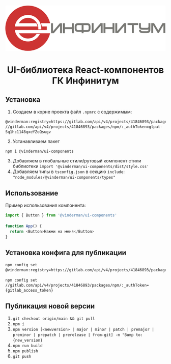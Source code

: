 <p style="text-align: center" align="center">
<img src="src/components/Logo/assets/logo-full-no-caption.svg" alt="">
</p>

<h1 align="center" style="text-align: center">UI-библиотека React-компонентов ГК Инфинитум</h1>

## Установка
1. Создаем в корне проекта файл `.npmrc` с содержимым:
```text
@vinderman:registry=https://gitlab.com/api/v4/projects/41846893/packages/npm/
//gitlab.com/api/v4/projects/41846893/packages/npm/:_authToken=glpat-Sq1hc1148qxeYZoQsugv
```
2. Устанавливаем пакет
```text
npm i @vinderman/ui-components
```
3. Добавляем в глобальные стили/рутовый компонент стили библиотеки `import '@vinderman/ui-components/dist/style.css'`
4. Добавляем типы в `tsconfig.json` в секцию `include`: `"node_modules/@vinderman/ui-components/types"`

## Использование
Пример использования компонента:
```typescript jsx
import { Button } from '@vinderman/ui-components'

function App() {
  return <Button>Нажми на меня</Button>
}
```
## Установка конфига для публикации
```text
npm config set @vinderman:registry=https://gitlab.com/api/v4/projects/41846893/packages/npm/

npm config set //gitlab.com/api/v4/projects/41846893/packages/npm/:_authToken={gitlab_access_token}
```

## Публикация новой версии
1. `git checkout origin/main && git pull`
2. `npm i`
2. `npm version [<newversion> | major | minor | patch | premajor | preminor | prepatch | prerelease | from-git] -m "Bump to: {new_version}`
3. `npm run build`
4. `npm publish`
5. `git push`

